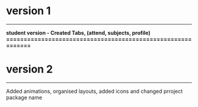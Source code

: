 # version 1
------------------------------------------------------------

**student version -  Created Tabs, (attend, subjects, profile)
============================================================**

# version 2
------------------------------------------------------------

Added animations, organised layouts, added icons and changed prroject package name 
